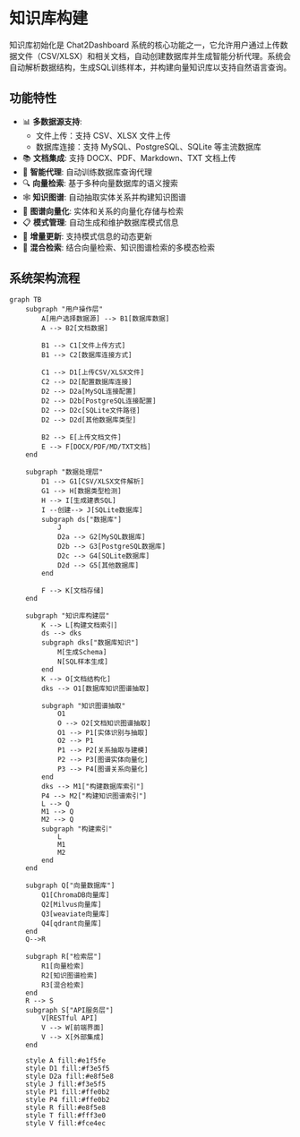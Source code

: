 # 知识库构建

知识库初始化是 Chat2Dashboard 系统的核心功能之一，它允许用户通过上传数据文件（CSV/XLSX）和相关文档，自动创建数据库并生成智能分析代理。系统会自动解析数据结构，生成SQL训练样本，并构建向量知识库以支持自然语言查询。

## 功能特性

- 📊 **多数据源支持**: 
  - 文件上传：支持 CSV、XLSX 文件上传
  - 数据库连接：支持 MySQL、PostgreSQL、SQLite 等主流数据库
- 📚 **文档集成**: 支持 DOCX、PDF、Markdown、TXT 文档上传
- 🤖 **智能代理**: 自动训练数据库查询代理
- 🔍 **向量检索**: 基于多种向量数据库的语义搜索
- 🕸️ **知识图谱**: 自动抽取实体关系并构建知识图谱
- 🧠 **图谱向量化**: 实体和关系的向量化存储与检索
- 📋 **模式管理**: 自动生成和维护数据库模式信息
- 🔄 **增量更新**: 支持模式信息的动态更新
- 🔀 **混合检索**: 结合向量检索、知识图谱检索的多模态检索

## 系统架构流程

```mermaid
graph TB
    subgraph "用户操作层"
        A[用户选择数据源] --> B1[数据库数据]
        A --> B2[文档数据]
        
        B1 --> C1[文件上传方式]
        B1 --> C2[数据库连接方式]
        
        C1 --> D1[上传CSV/XLSX文件]
        C2 --> D2[配置数据库连接]
        D2 --> D2a[MySQL连接配置]
        D2 --> D2b[PostgreSQL连接配置]
        D2 --> D2c[SQLite文件路径]
        D2 --> D2d[其他数据库类型]
        
        B2 --> E[上传文档文件]
        E --> F[DOCX/PDF/MD/TXT文档]
    end

    subgraph "数据处理层"
        D1 --> G1[CSV/XLSX文件解析]
        G1 --> H[数据类型检测]
        H --> I[生成建表SQL]
        I --创建--> J[SQLite数据库]
        subgraph ds["数据库"]
            J
            D2a --> G2[MySQL数据库]
            D2b --> G3[PostgreSQL数据库]
            D2c --> G4[SQLite数据库]
            D2d --> G5[其他数据库]
        end
        
        F --> K[文档存储]
    end

    subgraph "知识库构建层"
        K --> L[构建文档索引]
        ds --> dks
        subgraph dks["数据库知识"]
            M[生成Schema]
            N[SQL样本生成]
        end
        K --> O[文档结构化]
        dks --> O1[数据库知识图谱抽取]

        subgraph "知识图谱抽取"
            O1
            O --> O2[文档知识图谱抽取]
            O1 --> P1[实体识别与抽取]
            O2 --> P1
            P1 --> P2[关系抽取与建模]
            P2 --> P3[图谱实体向量化]
            P3 --> P4[图谱关系向量化]
        end
        dks --> M1["构建数据库索引"]
        P4 --> M2["构建知识图谱索引"]
        L --> Q
        M1 --> Q
        M2 --> Q
        subgraph "构建索引"
            L
            M1
            M2
        end
    end

    subgraph Q["向量数据库"]
        Q1[ChromaDB向量库]
        Q2[Milvus向量库]
        Q3[weaviate向量库]
        Q4[qdrant向量库]
    end
    Q-->R

    subgraph R["检索层"]
        R1[向量检索]
        R2[知识图谱检索]
        R3[混合检索]
    end    
    R --> S
    subgraph S["API服务层"]
        V[RESTful API]
        V --> W[前端界面]
        V --> X[外部集成]
    end

    style A fill:#e1f5fe
    style D1 fill:#f3e5f5
    style D2a fill:#e8f5e8
    style J fill:#f3e5f5
    style P1 fill:#ffe0b2
    style P4 fill:#ffe0b2
    style R fill:#e8f5e8
    style T fill:#fff3e0
    style V fill:#fce4ec
```
